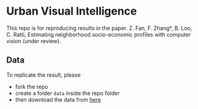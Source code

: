 # Urban Visual Intelligence
This repo is for reproducing results in the paper. Z. Fan, F. Zhang*, B. Loo, C. Ratti, Estimating neighborhood socio-economic profiles
with computer vision (under review).
## Data
To replicate the result, please 
* fork the repo
* create a folder `data` inside the repo folder
* then download the data from [here](https://drive.google.com/drive/folders/1MucBDnYFhRXD-B8XWMRF5fMKLfb-SS4J?usp=share_link)

